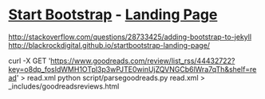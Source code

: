 # [Start Bootstrap](http://startbootstrap.com/) - [Landing Page]()

http://stackoverflow.com/questions/28733425/adding-bootstrap-to-jekyll
http://blackrockdigital.github.io/startbootstrap-landing-page/

curl -X GET 'https://www.goodreads.com/review/list_rss/44432722?key=o8dp_fosIdWMH1OTpl3p3wPJTE0winUjZQVNGCb6lWra7qTh&shelf=read' > read.xml
python script/parsegoodreads.py read.xml > _includes/goodreadsreviews.html
